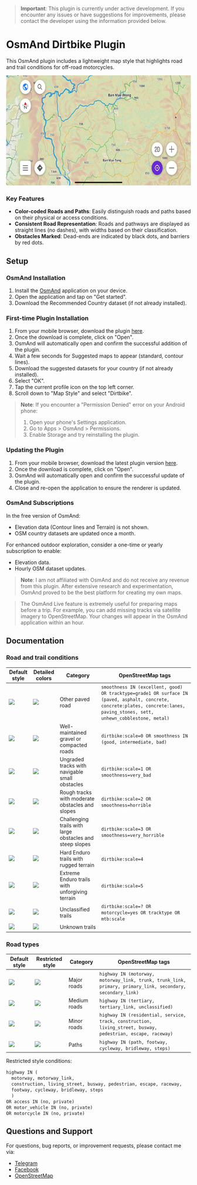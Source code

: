 > **Important**: This plugin is currently under active development. If you encounter any issues or have suggestions for improvements, please contact the developer using the information provided below.

# OsmAnd Dirtbike Plugin

This OsmAnd plugin includes a lightweight map style that highlights road and trail conditions for off-road motorcycles.

<img src="./src/res/dirtbike-image.png" height="300"/>

### Key Features

- **Color-coded Roads and Paths**: Easily distinguish roads and paths based on their physical or access conditions.
- **Consistent Road Representation**: Roads and pathways are displayed as straight lines (no dashes), with widths based on their classification.
- **Obstacles Marked**: Dead-ends are indicated by black dots, and barriers by red dots.


## Setup

### OsmAnd Installation

1. Install the [OsmAnd](https://play.google.com/store/apps/details?id=net.osmand) application on your device.
2. Open the application and tap on "Get started".
3. Download the Recommended Country dataset (if not already installed).

### First-time Plugin Installation

1. From your mobile browser, download the plugin [here](https://github.com/cmoffroad/osmand-dirtbike-plugin/raw/main/dist/osmand-dirtbike-plugin.osf).
2. Once the download is complete, click on "Open".
3. OsmAnd will automatically open and confirm the successful addition of the plugin.
4. Wait a few seconds for Suggested maps to appear (standard, contour lines).
5. Download the suggested datasets for your country (if not already installed).
6. Select "OK".
7. Tap the current profile icon on the top left corner.
8. Scroll down to "Map Style" and select "Dirtbike".

> **Note**: If you encounter a "Permission Denied" error on your Android phone:
> 1. Open your phone's Settings application.
> 2. Go to Apps > OsmAnd > Permissions.
> 3. Enable Storage and try reinstalling the plugin.

### Updating the Plugin

1. From your mobile browser, download the latest plugin version [here](https://github.com/cmoffroad/osmand-dirtbike-plugin/raw/main/dist/osmand-dirtbike-plugin.osf).
2. Once the download is complete, click on "Open".
3. OsmAnd will automatically open and confirm the successful update of the plugin.
4. Close and re-open the application to ensure the renderer is updated.

### OsmAnd Subscriptions

In the free version of OsmAnd:
- Elevation data (Contour lines and Terrain) is not shown.
- OSM country datasets are updated once a month.

For enhanced outdoor exploration, consider a one-time or yearly subscription to enable:
- Elevation data.
- Hourly OSM dataset updates.

> **Note**: I am not affiliated with OsmAnd and do not receive any revenue from this plugin. After extensive research and experimentation, OsmAnd proved to be the best platform for creating my own maps.

> The OsmAnd Live feature is extremely useful for preparing maps before a trip. For example, you can add missing tracks via satellite imagery to OpenStreetMap. Your changes will appear in the OsmAnd application within an hour.

## Documentation

### Road and trail conditions

<table>
  <thead>
    <tr>
      <th>Default style</th>
      <th>Detailed colors</th>
      <th>Category</th>
      <th>OpenStreetMap tags</th>
  </thead>
  <tbody>
    <tr>
      <td><img src="https://www.gifpng.com/100x8/2196f3/?border-width=0&font-size=0" /></td>
      <td><img src="https://www.gifpng.com/100x8/2196f3/?border-width=0&font-size=0" /></td>
      <td>Other paved road</td>
      <td><code>smoothness IN (excellent, good) OR tracktype=grade1 OR surface IN (paved, asphalt, concrete, concrete:plates, concrete:lanes, paving_stones, sett, unhewn_cobblestone, metal)</code></td>
    </tr>
    <tr>
      <td><img src="https://www.gifpng.com/100x8/4caf50/?border-width=0&font-size=0" /></td>
      <td><img src="https://www.gifpng.com/100x8/8bc34a/?border-width=0&font-size=0" /></td>
      <td>Well-maintained gravel or compacted roads</td>
      <td><code>dirtbike:scale=0 OR smoothness IN (good, intermediate, bad)</code></td>
    </tr>
    <tr>
      <td><img src="https://www.gifpng.com/100x8/4caf50/?border-width=0&font-size=0" /></td>
      <td><img src="https://www.gifpng.com/100x8/357a38/?border-width=0&font-size=0" /></td>
      <td>Ungraded tracks with navigable small obstacles</td>
      <td><code>dirtbike:scale=1 OR smoothness=very_bad</code></td>
    </tr>
    <tr>
      <td><img src="https://www.gifpng.com/100x8/ffa726/?border-width=0&font-size=0" /></td>
      <td><img src="https://www.gifpng.com/100x8/ffab40/?border-width=0&font-size=0" /></td>
      <td>Rough tracks with moderate obstacles and slopes</td>
      <td><code>dirtbike:scale=2 OR smoothness=horrible</code></td>
    </tr>
    <tr>
      <td><img src="https://www.gifpng.com/100x8/ffa726/?border-width=0&font-size=0" /></td>
      <td><img src="https://www.gifpng.com/100x8/ff6d00/?border-width=0&font-size=0" /></td>
      <td>Challenging trails with large obstacles and steep slopes</td>
      <td><code>dirtbike:scale=3 OR smoothness=very_horrible</code></td>
    </tr>
    <tr>
      <td><img src="https://www.gifpng.com/100x8/d500f9/?border-width=0&font-size=0" /></td>
      <td><img src="https://www.gifpng.com/100x8/e040fb/?border-width=0&font-size=0" /></td>
      <td>Hard Enduro trails with rugged terrain</td>
      <td><code>dirtbike:scale=4</code></td>
    </tr>
    <tr>
      <td><img src="https://www.gifpng.com/100x8/d500f9/?border-width=0&font-size=0" /></td>
      <td><img src="https://www.gifpng.com/100x8/aa00ff/?border-width=0&font-size=0" /></td>
      <td>Extreme Enduro trails with unforgiving terrain</td>
      <td><code>dirtbike:scale=5</code></td>
    </tr>
    <tr>
      <td><img src="https://www.gifpng.com/100x8/000000/?border-width=0&font-size=0" /></td>
      <td><img src="https://www.gifpng.com/100x8/000000/?border-width=0&font-size=0" /></td>
      <td>Unclassified trails</td>
      <td><code>dirtbike:scale=? OR motorcycle=yes OR tracktype OR mtb:scale </code></td>
    </tr>
    <tr>
      <td><img src="https://www.gifpng.com/100x8/adadad/?border-width=0&font-size=0" /></td>
      <td><img src="https://www.gifpng.com/100x8/adadad/?border-width=0&font-size=0" /></td>
      <td>Unknown trails</td>
      <td></td>
    </tr>
  </tbody>
</table>

### Road types

<table>
  <thead>
    <tr>
      <th>Default style</th>
      <th>Restricted style</th>
      <th>Category</th>
      <th>OpenStreetMap tags</th>
    </tr>
  </thead>
  <tbody>
    <tr>
      <td><img src="https://www.gifpng.com/100x15/888888/?border-width=0&font-size=0" /></td>
      <td><img src="https://www.gifpng.com/100x15/f44336/?border-width=0&font-size=0" /></td>
      <td>Major roads</td>
      <td>
        <code>highway IN (motorway, motorway_link, trunk, trunk_link, primary, primary_link, secondary, secondary_link)</code>
      </td>
    </tr>
    <tr>
      <td><img src="https://www.gifpng.com/100x12/888888/?border-width=1&border-type=rectangle&border-color=FFFFFF&font-size=0" /></td>
      <td><img src="https://www.gifpng.com/100x12/f44336/?border-width=1&border-type=rectangle&border-color=FFFFFF&font-size=0" /></td>
      <td>Medium roads</td>
      <td><code>highway IN (tertiary, tertiary_link, unclassified)</code></td>
    </tr>
    <tr>
      <td><img src="https://www.gifpng.com/100x8/888888/?border-width=1&border-type=rectangle&border-color=FFFFFF&font-size=0" /></td>
      <td><img src="https://www.gifpng.com/100x8/f44336/?border-width=1&border-type=rectangle&border-color=FFFFFF&font-size=0" /></td>
      <td>Minor roads</td>
      <td><code>highway IN (residential, service, track, construction, living_street, busway, pedestrian, escape, raceway)</code></td>
    </tr>
    <tr>
      <td><img src="https://www.gifpng.com/100x4/888888/?border-width=1&border-type=rectangle&border-color=FFFFFF&font-size=0" /></td>
      <td><img src="https://www.gifpng.com/100x4/f44336/?border-width=1&border-type=rectangle&border-color=FFFFFF&font-size=0" /></td>
      <td>Paths</td>
      <td><code>highway IN (path, footway, cycleway, bridleway, steps)</code></td>
    </tr>
  </tbody>
</table>

  Restricted style conditions:
    
    highway IN (
      motorway, motorway_link, 
      construction, living_street, busway, pedestrian, escape, raceway, 
      footway, cycleway, bridleway, steps
      )
    OR access IN (no, private)
    OR motor_vehicle IN (no, private)
    OR motorcycle IN (no, private)

## Questions and Support

For questions, bug reports, or improvement requests, please contact me via:
- [Telegram](https://t.me/julcnx)
- [Facebook](https://www.facebook.com/julcnx)
- [OpenStreetMap](https://www.openstreetmap.org/message/new/julcnx)
